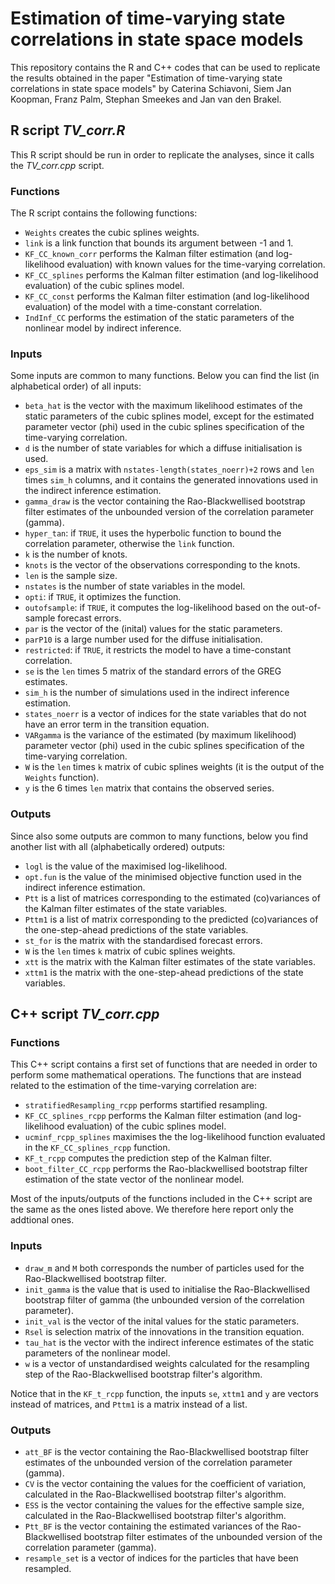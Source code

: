 # Estimation of time-varying state correlations in state space models

This repository contains the R and C++ codes that can be used to replicate the results obtained in the paper "Estimation of time-varying state correlations in state space models" by Caterina Schiavoni, Siem Jan Koopman, Franz Palm, Stephan Smeekes and Jan van den Brakel.


## R script *TV_corr.R*

This R script should be run in order to replicate the analyses, since it calls the *TV_corr.cpp* script. 

### Functions
The R script contains the following functions:
* ``Weights`` creates the cubic splines weights.
* ``link`` is a link function that bounds its argument between -1 and 1.
* ``KF_CC_known_corr`` performs the Kalman filter estimation (and log-likelihood evaluation) with known values for the time-varying correlation.
* ``KF_CC_splines`` performs the Kalman filter estimation (and log-likelihood evaluation) of the cubic splines model.
* ``KF_CC_const`` performs the Kalman filter estimation (and log-likelihood evaluation) of the model with a time-constant correlation.
* ``IndInf_CC`` performs the estimation of the static parameters of the nonlinear model by indirect inference.

### Inputs
Some inputs are common to many functions. Below you can find the list (in alphabetical order) of all inputs:
* ``beta_hat`` is the vector with the maximum likelihood estimates of the static parameters of the cubic splines model, except for the estimated parameter vector (phi) used in the cubic splines specification of the time-varying correlation.
* ``d`` is the number of state variables for which a diffuse initialisation is used.
* ``eps_sim`` is a matrix with ``nstates-length(states_noerr)+2`` rows and ``len`` times ``sim_h`` columns, and it contains the generated innovations used in the indirect inference estimation.
* ``gamma_draw`` is the vector containing the Rao-Blackwellised bootstrap filter estimates of the unbounded version of the correlation parameter (gamma).
* ``hyper_tan``: if ``TRUE``, it uses the hyperbolic function to bound the correlation parameter, otherwise the ``link`` function.
* ``k`` is the number of knots.
* ``knots`` is the vector of the observations corresponding to the knots.
* ``len`` is the sample size.
* ``nstates`` is the number of state variables in the model.
* ``opti``: if ``TRUE``, it optimizes the function.
* ``outofsample``: if ``TRUE``, it computes the log-likelihood based on the out-of-sample forecast errors.
* ``par`` is the vector of the (inital) values for the static parameters.
* ``parP10`` is a large number used for the diffuse initialisation.
* ``restricted``:  if ``TRUE``, it restricts the model to have a time-constant correlation.
* ``se`` is the ``len`` times 5 matrix of the standard errors of the GREG estimates.
* ``sim_h`` is the number of simulations used in the indirect inference estimation.
* ``states_noerr`` is a vector of indices for the state variables that do not have an error term in the transition equation.
* ``VARgamma`` is the variance of the estimated (by maximum likelihood) parameter vector (phi) used in the cubic splines specification of the time-varying correlation.
* ``W`` is the ``len`` times ``k`` matrix of cubic splines weights (it is the output of the ``Weights`` function).
* ``y`` is the 6 times ``len`` matrix that contains the observed series.

### Outputs
Since also some outputs are common to many functions, below you find another list with all (alphabetically ordered) outputs:
* ``logl`` is the value of the maximised log-likelihood.
* ``opt.fun`` is the value of the minimised objective function used in the indirect inference estimation.
* ``Ptt`` is a list of matrices corresponding to the estimated (co)variances of the Kalman filter estimates of the state variables.
* ``Pttm1`` is a list of matrix corresponding to the predicted (co)variances of the one-step-ahead predictions of the state variables.
* ``st_for`` is the matrix with the standardised forecast errors.
* ``W`` is the ``len`` times ``k`` matrix of cubic splines weights.
* ``xtt`` is the matrix with the Kalman filter estimates of the state variables.
* `xttm1` is the matrix with the one-step-ahead predictions of the state variables.


## C++ script *TV_corr.cpp*

### Functions
This C++ script contains a first set of functions that are needed in order to perform some mathematical operations. The functions that are instead related to the estimation of the time-varying correlation are:
* ``stratifiedResampling_rcpp`` performs startified resampling.
* ``KF_CC_splines_rcpp`` performs the Kalman filter estimation (and log-likelihood evaluation) of the cubic splines model.
* ``ucminf_rcpp_splines`` maximises the the log-likelihood function evaluated in the ``KF_CC_splines_rcpp`` function.
* ``KF_t_rcpp`` computes the prediction step of the Kalman filter.
* ``boot_filter_CC_rcpp`` performs the Rao-blackwellised bootstrap filter estimation of the state vector of the nonlinear model.

Most of the inputs/outputs of the functions included in the C++ script are the same as the ones listed above. We therefore here report only the addtional ones.

### Inputs
*  ``draw_m`` and ``M`` both corresponds the number of particles used for the Rao-Blackwellised bootstrap filter.
* ``init_gamma`` is the value that is used to initialise the Rao-Blackwellised bootstrap filter of gamma (the unbounded version of the correlation parameter).
* ``init_val`` is the vector of the inital values for the static parameters.
* ``Rsel`` is selection matrix of the innovations in the transition equation.
* ``tau_hat`` is the vector with the indirect inference estimates of the static parameters of the nonlinear model.
* ``w`` is a vector of unstandardised weights calculated for the resampling step of the Rao-Blackwellised bootstrap filter's algorithm.

Notice that in the ``KF_t_rcpp`` function, the inputs ``se``, ``xttm1`` and ``y`` are vectors instead of matrices, and ``Pttm1`` is a matrix instead of a list.

### Outputs
* ``att_BF`` is the vector containing the Rao-Blackwellised bootstrap filter estimates of the unbounded version of the correlation parameter (gamma).
* ``CV`` is the vector containing the values for the coefficient of variation, calculated in the Rao-Blackwellised bootstrap filter's algorithm.
* ``ESS`` is the vector containing the values for the effective sample size, calculated in the Rao-Blackwellised bootstrap filter's algorithm.
* ``Ptt_BF`` is the vector containing the estimated variances of the Rao-Blackwellised bootstrap filter estimates of the unbounded version of the correlation parameter (gamma).
* ``resample_set`` is a vector of indices for the particles that have been resampled.
